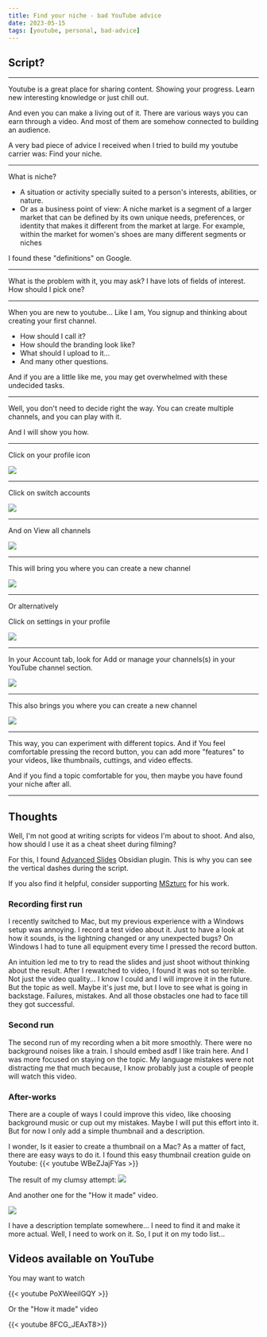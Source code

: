 ```yaml
---
title: Find your niche - bad YouTube advice
date: 2023-05-15
tags: [youtube, personal, bad-advice]
---
```


## Script?

---

Youtube is a great place for sharing content. Showing your progress. Learn new interesting knowledge or just chill out.

And even you can make a living out of it. There are various ways you can earn through a video. And most of them are somehow connected to building an audience.

A very bad piece of advice I received when I tried to build my youtube carrier was: Find your niche.

---

What is niche?

- A situation or activity specially suited to a person's interests, abilities, or nature.
- Or as a business point of view: A niche market is a segment of a larger market that can be defined by its own unique needs, preferences, or identity that makes it different from the market at large. For example, within the market for women's shoes are many different segments or niches

I found these "definitions" on Google.

---

What is the problem with it, you may ask?
I have lots of fields of interest. How should I pick one?

---

When you are new to youtube... Like I am, You signup and thinking about creating your first channel.

- How should I call it?
- How should the branding look like?
- What should I upload to it...
- And many other questions.

And if you are a little like me, you may get overwhelmed with these undecided tasks.

---

Well, you don't need to decide right the way. You can create multiple channels, and you can play with it.

And I will show you how.

---

Click on your profile icon

![](/images/youtube/niche/20230515160640.png)

---

Click on switch accounts

![](/images/youtube/niche/20230515160719.png)

---

And on View all channels

![](/images/youtube/niche/20230515160939.png)

---

This will bring you where you can create a new channel

![](/images/youtube/niche/20230515161047.png)

---

Or alternatively

Click on settings in your profile

![](/images/youtube/niche/20230515161244.png)

---

In your Account tab, look for Add or manage your channels(s) in your YouTube channel section.

![](/images/youtube/niche/20230515161320.png)

---

This also brings you where you can create a new channel

![](/images/youtube/niche/20230515161047.png)

---

This way, you can experiment with different topics.
And if You feel comfortable pressing the record button, you can add more "features" to your videos, like thumbnails, cuttings, and video effects.

And if you find a topic comfortable for you, then maybe you have found your niche after all.

---

## Thoughts

Well, I'm not good at writing scripts for videos I'm about to shoot. And also, how should I use it as a cheat sheet during filming?

For this, I found [Advanced Slides](https://github.com/MSzturc/obsidian-advanced-slides) Obsidian plugin. This is why you can see the vertical dashes during the script.

If you also find it helpful, consider supporting [MSzturc](https://github.com/MSzturc) for his work.

### Recording first run

I recently switched to Mac, but my previous experience with a Windows setup was annoying. I record a test video about it. Just to have a look at how it sounds, is the lightning changed or any unexpected bugs? On Windows I had to tune all equipment every time I pressed the record button.

An intuition led me to try to read the slides and just shoot without thinking about the result. After I rewatched to video, I found it was not so terrible. Not just the video quality... I know I could and I will improve it in the future. But the topic as well. Maybe it's just me, but I love to see what is going in backstage. Failures, mistakes. And all those obstacles one had to face till they got successful.

### Second run

The second run of my recording when a bit more smoothly. There were no background noises like a train. I should embed asdf I like train here.
And I was more focused on staying on the topic. My language mistakes were not distracting me that much because, I know probably just a couple of people will watch this video.

### After-works

There are a couple of ways I could improve this video, like choosing background music or cup out my mistakes. Maybe I will put this effort into it. But for now I only add a simple thumbnail and a description.

I wonder, Is it easier to create a thumbnail on a Mac?
As a matter of fact, there are easy ways to do it. I found this easy thumbnail creation guide on Youtube: {{< youtube WBeZJajFYas >}}

The result of my clumsy attempt:
![](/images/youtube/niche/Thumbnail-BYA.001.jpeg)

And another one for the "How it made" video.

![](/images/youtube/niche/Thumbnail-HItM.001.jpeg)

I have a description template somewhere... I need to find it and make it more actual.
Well, I need to work on it. So, I put it on my todo list...

## Videos available on YouTube

You may want to watch

{{< youtube PoXWeeiIGQY >}}

Or the "How it made" video

{{< youtube 8FCG_JEAxT8>}}